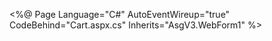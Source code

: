 <%@ Page Language="C#" AutoEventWireup="true" CodeBehind="Cart.aspx.cs" Inherits="AsgV3.WebForm1" %>

<!DOCTYPE html>

<html>
<head runat="server">
    <title>Flower Shop</title>
    <script>
        function updateSubtotal() {
            var subtotal = 0;

            // Get all cart items
            var cartItems = document.querySelectorAll('.cart-item');

            cartItems.forEach(function (item) {
                var quantity = item.querySelector('.quantity').value;
                var price = item.querySelector('.price-value').innerText;

                // Calculate the total price for this item
                var itemTotal = quantity * price;

                // Add to the subtotal
                subtotal += itemTotal;
                item.querySelector('.total-price').innerText = itemTotal.toFixed(2); // Update total price for each item
            });

            // Update the subtotal element
            document.getElementById('subtotal').innerText = subtotal.toFixed(2);
        }

        // Attach event listeners to quantity inputs
        document.addEventListener('DOMContentLoaded', function () {
            var quantityInputs = document.querySelectorAll('.quantity');
            quantityInputs.forEach(function (input) {
                input.addEventListener('input', updateSubtotal);
            });
        });
    </script>

    <style>
        body {
            font-family: sans-serif;
            margin: 0;
            padding: 20px;
            background-color: #f5f5f5;
        }

        /* Container layout */
        .container {
            display: flex;
            justify-content: space-between; /* Ensures sections are aligned left and right */
            align-items: flex-start; /* Aligns sections at the top */
            gap: 20px;
            margin: 20px auto;
            max-width: 1200px; /* Center container with a maximum width */
        }

        /* Shopping Cart Section */
        .cart-section {
            flex: 2; /* Takes 2/3 of the space */
            background: white;
            padding: 20px;
            border-radius: 10px;
            box-shadow: 0 2px 5px rgba(0, 0, 0, 0.2);
        }

        /* Delivery Information Section */
        .delivery-section {
            flex: 1; /* Takes 1/3 of the space */
            background: white;
            padding: 20px;
            border-radius: 10px;
            box-shadow: 0 2px 5px rgba(0, 0, 0, 0.2);
        }

        /* Product and Summary Styles */
        .cart-item {
            margin-bottom: 20px;
        }

        .product-name {
            font-weight: bold;
        }

        .tag {
            color: #888;
            font-size: 14px;
            margin-left: 10px;
        }

        .item-details {
            display: flex;
            justify-content: space-between;
            align-items: center;
        }

        .price {
            font-weight: bold;
            font-size: 18px;
        }

        .quantity {
            width: 50px;
            padding: 5px;
        }

        .summary {
            margin-top: 20px;
            font-weight: bold;
            font-size: 18px;
        }

        /* General Styling for Delivery Section */
        label {
            display: block;
            margin-top: 10px;
            font-weight: bold;
        }

        select, input[type="checkbox"], textarea, button {
            width: 100%;
            margin-top: 5px;
            padding: 10px;
            border: 1px solid #ddd;
            border-radius: 5px;
        }

        textarea {
            height: 80px;
        }

        button {
            background-color: #55BC88;
            color: white;
            border: none;
            margin-top: 20px;
            cursor: pointer;
            padding: 10px 20px;
            border-radius: 5px;
            text-align: center;
        }

        button:hover {
            background-color: #007BFF;
        }

        /* Additional Table Styles */
        table {
            width: 100%;
            border-collapse: collapse;
            margin-top: 20px;
        }

        th, td {
            text-align: left;
            padding: 10px;
            border-bottom: 1px solid #ddd;
        }

        th {
            background-color: #f2f2f2;
            font-weight: bold;
        }
    </style>
</head>
<body>
    <form id="form1" runat="server">
        <div class="container">
            <!-- Shopping Cart Section -->
            <div class="cart-section">
                <h1>Shopping Cart</h1>

                <table>
                    <thead>
                        <tr>
                            <th>Product</th>
                            <th>Unit Price</th>
                            <th>Quantity</th>
                            <th>Total Price</th>
                        </tr>
                    </thead>
                    <tbody class="cart-items">
                        <!-- Product 1 -->
                        <tr class="cart-item">
                            <td>
                                Black Forest <span class="tag">Klang Valley Only</span>
                            </td>
                            <td class="price">RM <span class="price-value">189</span></td>
                            <td>
                                <input type="number" class="quantity" value="1" min="1" data-price="189" oninput="updateSubtotal()">
                            </td>
                            <td>RM <span class="total-price">189</span></td>
                        </tr>

                        <!-- Product 2 -->
                        <tr class="cart-item">
                            <td>
                                Peach Perfect <span class="tag">Klang Valley Only</span>
                            </td>
                            <td class="price">RM <span class="price-value">139</span></td>
                            <td>
                                <input type="number" class="quantity" value="1" min="1" data-price="139" oninput="updateSubtotal()">
                            </td>
                            <td>RM <span class="total-price">139</span></td>
                        </tr>
                    </tbody>
                </table>

                <div class="summary">
                    <p>Subtotal: RM <span id="subtotal">328</span></p>
                </div>
            </div>

            <!-- Delivery Information Section -->
            <div class="delivery-section">
                <h3>&nbsp;</h3>
                <h3>Delivery Information</h3>

                <!-- Delivery Destination -->
                <label for="destination">Select a Delivery Destination:</label>
                <select id="destination">
                    <option value="">Please Pick A Destination</option>
                    <option value="Kuala Lumpur">Kuala Lumpur</option>
                    <option value="Selangor">Selangor</option>
                    <option value="Penang">Penang</option>
                    <option value="Johor">Johor</option>
                    <option value="Kedah">Kedah</option>
                    <option value="Kelantan">Kelantan</option>
                    <option value="Melaka">Melaka</option>
                    <option value="Negeri Sembilan">Negeri Sembilan</option>
                    <option value="Pahang">Pahang</option>
                    <option value="Perak">Perak</option>
                    <option value="Perlis">Perlis</option>
                    <option value="Terengganu">Terengganu</option>
                </select>

                <!-- Personal Message -->
                <label for="message">Choose or type your personal card message:</label>
                <asp:TextBox ID="TextBox1" runat="server" Height="82px" Width="441px" placeholder="Tell the recipient who you are or just leave blank" CssClass="textbox-sender"></asp:TextBox>
                <br />
                <br />

                <label for="sender-name">Type sender's name:</label>
                <asp:TextBox ID="TxtboxSender" runat="server" Height="35px" Width="100%" placeholder="Tell the recipient who you are or just leave blank" CssClass="textbox-sender"></asp:TextBox>
                <br />
                <br />

                <button id="continue">Continue To Delivery Address</button>
            </div>
        </div>
    </form>
</body>
</html>
